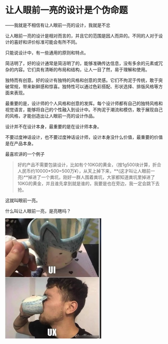 # 让人眼前一亮的设计是个伪命题

——我就是不相信有让人眼前一亮的设计，我就是不忿

让人眼前一亮的设计是相对而言的，并且它的范围是因人而异的。不同的人对于设计的喜好和评价标准可能会有所不同。

只能说设计中，有一些通用的原则和特点。

简洁明了，好的设计通常是简洁明了的，能够准确传达信息，没有多余的元素或冗杂的内容。它们具有清晰的布局和结构，让人一目了然，易于理解和使用。

独特而有创意。好的设计有独特的风格和创意的灵感。它们不拘泥于传统，敢于突破常规，带来新鲜感和惊喜。独特性可以通过色彩搭配、形状选择、排版风格等方面来表现。

最重要的是，设计师的个人风格和创意的发挥。每个设计师都有自己的独特风格和视觉语言，能够将自己的个性融入到设计中。不拘泥于潮流和模仿，敢于展现自己的风格，才能创造出让人眼前一亮的设计作品。

设计并不在设计本身，最重要的是在设计师本身。

不要过度神话设计，也不要过度神话设计师，设计本身没什么价值，最重要的价值是在产品本身。

最喜欢讲的一个例子

>好的产品不需要包装设计，比如有个10KG的黄金，（按1g500块计算，折合人民币约10000*500=500万¥），从天上掉下来，**(这才叫让人眼前一亮)**掉进了一个粪坑，刚好一群人围着粪坑，大家都知道粪坑里掉进了10KG的黄金，并且谁先拿到就是谁的，我要是也在旁边，我一定会跳下去抢。

这就叫眼前一亮。

什么叫让人眼前一亮，是亮瞎吗？

![flash_your_eyes](./images/flash_your_eys.png)







